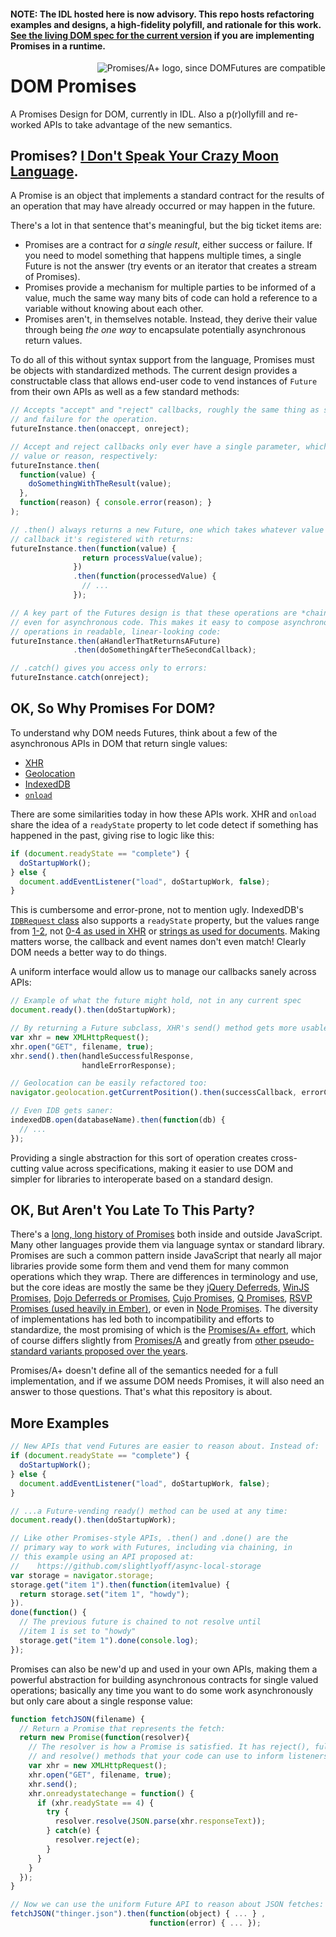 #### NOTE: The IDL hosted here is now advisory. This repo hosts refactoring examples and designs, a high-fidelity polyfill, and rationale for this work. [See the living DOM spec for the current version](http://dom.spec.whatwg.org/#futures) if you are implementing Promises in a runtime.

<img src="http://promises-aplus.github.com/promises-spec/assets/logo-small.png"
     align="right" alt="Promises/A+ logo, since DOMFutures are compatible" />

# DOM Promises

A Promises Design for DOM, currently in IDL. Also a p(r)ollyfill
and re-worked APIs to take advantage of the new semantics.

## Promises? [I Don't Speak Your Crazy Moon Language](http://www.pigdog.org/auto/mr_bads_list/shortcolumn/1914.html).

A Promise is an object that implements a standard contract for
the results of an operation that may have already occurred or may happen in the
future.

There's a lot in that sentence that's meaningful, but the big ticket items are:

  * Promises are a contract for _a single result_, either success or failure. If
    you need to model something that happens multiple times, a single Future is
    not the answer (try events or an iterator that creates a stream of Promises).
  * Promises provide a mechanism for multiple parties to be informed of a value,
    much the same way many bits of code can hold a reference to a variable
    without knowing about each other.
  * Promises aren't, in themselves notable. Instead, they derive their value
    through being _the one way_ to encapsulate potentially asynchronous return
    values.

To do all of this without syntax support from the language, Promises must be
objects with standardized methods. The current design provides a constructable 
class that allows end-user code to vend instances of `Future` from their own APIs 
as well as a few standard methods:

```js
// Accepts "accept" and "reject" callbacks, roughly the same thing as success
// and failure for the operation.
futureInstance.then(onaccept, onreject);

// Accept and reject callbacks only ever have a single parameter, which is the
// value or reason, respectively:
futureInstance.then(
  function(value) {
    doSomethingWithTheResult(value);
  },
  function(reason) { console.error(reason); }
);

// .then() always returns a new Future, one which takes whatever value the
// callback it's registered with returns:
futureInstance.then(function(value) {
                return processValue(value);
              })
              .then(function(processedValue) {
                // ...
              });

// A key part of the Futures design is that these operations are *chainable*,
// even for asynchronous code. This makes it easy to compose asynchronous
// operations in readable, linear-looking code:
futureInstance.then(aHandlerThatReturnsAFuture)
              .then(doSomethingAfterTheSecondCallback);

// .catch() gives you access only to errors:
futureInstance.catch(onreject);
```

## OK, So Why Promises For DOM?

To understand why DOM needs Futures, think about a few of the asynchronous APIs
in DOM that return single values:

  * [XHR](https://developer.mozilla.org/en-US/docs/DOM/XMLHttpRequest)
  * [Geolocation](http://www.w3.org/TR/geolocation-API/)
  * [IndexedDB](http://www.w3.org/TR/IndexedDB/)
  * [`onload`](https://developer.mozilla.org/en-US/docs/DOM/window.onload)

There are some similarities today in how these APIs work. XHR and `onload` share 
the idea of a `readyState` property to let code detect if something has happened 
in the past, giving rise to logic like this:

```js
if (document.readyState == "complete") {
  doStartupWork();
} else {
  document.addEventListener("load", doStartupWork, false);
}
```

This is cumbersome and error-prone, not to mention ugly. IndexedDB's
[`IDBRequest` class](https://developer.mozilla.org/en-US/docs/IndexedDB/IDBRequest) 
also supports a `readyState` property, but the values range from 
[1-2](https://developer.mozilla.org/en-US/docs/IndexedDB/IDBRequest#readyState_constants), 
not [0-4 as used in XHR](https://developer.mozilla.org/en-US/docs/DOM/XMLHttpRequest#Properties) 
or [strings as used for documents](http://www.whatwg.org/specs/web-apps/current-work/multipage/dom.html#current-document-readiness). 
Making matters worse, the callback and event names don't even match! Clearly 
DOM needs a better way to do things.

A uniform interface would allow us to manage our callbacks sanely across APIs:

```js
// Example of what the future might hold, not in any current spec
document.ready().then(doStartupWork);

// By returning a Future subclass, XHR's send() method gets more usable too:
var xhr = new XMLHttpRequest();
xhr.open("GET", filename, true);
xhr.send().then(handleSuccessfulResponse,
                handleErrorResponse);

// Geolocation can be easily refactored too:
navigator.geolocation.getCurrentPosition().then(successCallback, errorCallback);

// Even IDB gets saner:
indexedDB.open(databaseName).then(function(db) {
  // ...
});
```

Providing a single abstraction for this sort of operation creates cross-cutting
value across specifications, making it easier to use DOM and simpler for
libraries to interoperate based on a standard design.

## OK, But Aren't You Late To This Party?

There's a [long, long history of Promises](http://en.wikipedia.org/wiki/Futures_and_promises)
both inside and outside JavaScript. Many other languages provide them via
language syntax or standard library. Promises are such a common pattern inside
JavaScript that nearly all major libraries provide some form them and vend 
them for many common operations which they wrap. There are  differences in 
terminology and use, but the core ideas are mostly the same be they 
[jQuery Deferreds](http://api.jquery.com/category/deferred-object/), 
[WinJS Promises](http://msdn.microsoft.com/en-us/library/windows/apps/br211867.aspx), 
[Dojo Deferreds or Promises](http://dojotoolkit.org/documentation/tutorials/1.6/promises/), 
[Cujo Promises](https://github.com/cujojs/when), 
[Q Promises](https://github.com/kriskowal/q/wiki/API-Reference), [RSVP Promises (used heavily in Ember)](https://github.com/tildeio/rsvp.js), or even in [Node Promises](https://github.com/kriszyp/node-promise). The diversity of implementations has led both to incompatibility and efforts to standardize, the most promising of which is the [Promises/A+ effort](https://github.com/promises-aplus/promises-spec), which of course differs slightly from [Promises/A](http://wiki.commonjs.org/wiki/Promises/A) and greatly from [other pseudo-standard variants proposed over the years](http://wiki.commonjs.org/wiki/Promises). 

Promises/A+ doesn't define all of the semantics needed for a full implementation, 
and if we assume DOM needs Promises, it will also need an answer to those 
questions. That's what this repository is about.

## More Examples

```js
// New APIs that vend Futures are easier to reason about. Instead of:
if (document.readyState == "complete") {
  doStartupWork();
} else {
  document.addEventListener("load", doStartupWork, false);
}

// ...a Future-vending ready() method can be used at any time:
document.ready().then(doStartupWork);

// Like other Promises-style APIs, .then() and .done() are the
// primary way to work with Futures, including via chaining, in
// this example using an API proposed at:
//    https://github.com/slightlyoff/async-local-storage
var storage = navigator.storage;
storage.get("item 1").then(function(item1value) {
  return storage.set("item 1", "howdy");
}).
done(function() {
  // The previous future is chained to not resolve until
  //item 1 is set to "howdy"
  storage.get("item 1").done(console.log);
});
```

Promises can also be new'd up and used in your own APIs, making them a powerful
abstraction for building asynchronous contracts for single valued operations;
basically any time you want to do some work asynchronously but only care about
a single response value:

```js
function fetchJSON(filename) {
  // Return a Promise that represents the fetch:
  return new Promise(function(resolver){
    // The resolver is how a Promise is satisfied. It has reject(), fulfill(),
    // and resolve() methods that your code can use to inform listeners with:
    var xhr = new XMLHttpRequest();
    xhr.open("GET", filename, true);
    xhr.send();
    xhr.onreadystatechange = function() {
      if (xhr.readyState == 4) {
        try {
          resolver.resolve(JSON.parse(xhr.responseText));
        } catch(e) {
          resolver.reject(e);
        }
      }
    }
  });
}

// Now we can use the uniform Future API to reason about JSON fetches:
fetchJSON("thinger.json").then(function(object) { ... } ,
                               function(error) { ... });
```
